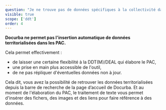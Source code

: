 ```yaml
---
question: "Je ne trouve pas de données spécifiques à la collectivité dans le PAC que je viens de créer, pourquoi ?"
visible: true
scope: ['ddt']
order: 4
---
```


**Docurba ne permet pas l'insertion automatique de données territorialisées dans les PAC.** 

Cela permet effectivement : 
- de laisser une certaine flexibilité à la DDT(M)/DEAL qui élabore le PAC,
- une prise en main plus accessible de l'outil,
- de ne pas répliquer d'éventuelles données non à jour.

Cela dit, vous avez la possibilité de retrouver les données territorialisées depuis la barre de recherche de la page d’accueil de Docurba. Et au moment de l'élaboration du PAC, le traitement de texte vous permet d'insérer des fichers, des images et des liens pour faire référence à des données.
